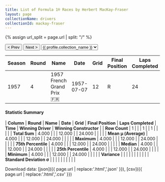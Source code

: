 ```yaml
---
title: List of Formula 1® Races by Herbert MacKay-Fraser
layout: page
collectionName: drivers
collectionId: mackay-fraser
---
```


{% assign url_split = page.url | split: "/" %}
<div id="collection-navigation">
<button onclick="selector.options[selector.selectedIndex-1].value && (window.location = selector.options[selector.selectedIndex-1].value);">&lt; Prev</button>
<button onclick="selector.options[selector.selectedIndex+1].value && (window.location = selector.options[selector.selectedIndex+1].value);">Next &gt;</button>
<select id="selector" onchange="this.options[this.selectedIndex].value && (window.location = this.options[this.selectedIndex].value);">
  {% for collectionId in site.data[page.collectionName].refs %}
    {% if collectionId == page.collectionId %}
      {% assign selected = "selected" %}
    {% else %}
      {% assign selected = "" %}
    {% endif %}
    {% assign profile = site.data[page.collectionName][collectionId].profile %}
    <option value="/f1/{{ page.collectionName }}/{{ collectionId }}/{{ url_split[4] }}" {{ selected }}>{{ profile.collection_name }}</option>
  {% endfor %}
</select>
</div>

| Season | Round | Name | Date | Grid | Final Position | Laps Completed | Time | Winning Driver | Winning Constructor |
|--|--|--|--|--|--|--|--|--|--|
| 1957 | 4 | 1957 French Grand Prix 🇫🇷 | 1957-07-07 | 12 | R | 24 |   | Juan Fangio 🇦🇷 | Maserati 🇮🇹 |

#### Statistic Summary

| **Column** | **Round** | **Name** | **Date** | **Grid** | **Final Position** | **Laps Completed** | **Time** | **Winning Driver** | **Winning Constructor** |
| **Row Count** | 1 |  |  | 1 |  | 1 |  |  |  |
| **Total Sum** | 4.000 |  |  | 12.000 |  | 24.000 |  |  |  |
| **Mean μ (Average)** | 4.000 |  |  | 12.000 |  | 24.000 |  |  |  |
| **Maximum** | 4.000 |  |  | 12.000 |  | 24.000 |  |  |  |
| **75th Percentile** | 4.000 |  |  | 12.000 |  | 24.000 |  |  |  |
| **Median** | 4.000 |  |  | 12.000 |  | 24.000 |  |  |  |
| **25th Percentile** | 4.000 |  |  | 12.000 |  | 24.000 |  |  |  |
| **Minimum** | 4.000 |  |  | 12.000 |  | 24.000 |  |  |  |
| **Variance** |  |  |  |  |  |  |  |  |  |
| **Standard Deviation σ** |  |  |  |  |  |  |  |  |  |

Download data: [json]({{ page.url | replace:'.html','.json' }}), [csv]({{ page.url | replace:'.html','.csv' }})
